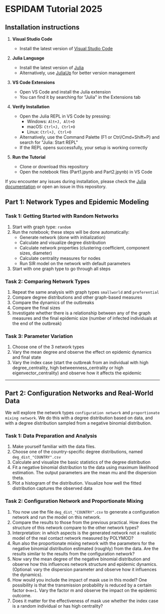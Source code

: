 # ESPIDAM Tutorial 2025

## Installation instructions

1. **Visual Studio Code**
   - Install the latest version of [Visual Studio Code](https://code.visualstudio.com/)

2. **Julia Language**
   - Install the latest version of [Julia](https://julialang.org/downloads/)
   - Alternatively, use [JuliaUp](https://github.com/JuliaLang/juliaup) for better version management

3. **VS Code Extensions**
   - Open VS Code and install the Julia extension
   - You can find it by searching for "Julia" in the Extensions tab

4. **Verify Installation**
   - Open the Julia REPL in VS Code by pressing:
     - Windows: `Alt+J, Alt+O`
     - macOS: `Ctrl+J, Ctrl+O`
     - Linux: `Ctrl+J, Ctrl+O`
   - Alternatively, use the Command Palette (F1 or Ctrl/Cmd+Shift+P) and search for "Julia: Start REPL"
   - If the REPL opens successfully, your setup is working correctly

5. **Run the Tutorial**
   - Clone or download this repository
   - Open the notebook files (Part1.jpynb and Part2.jpynb) in VS Code
   
If you encounter any issues during installation, please check the [Julia documentation](https://docs.julialang.org/) or open an issue in this repository.

## Part 1: Network Types and Epidemic Modeling

### Task 1: Getting Started with Random Networks

1. Start with graph type: `random`
2. Run the notebook; these steps will be done automatically:
   - Generate network (done with initialization)
   - Calculate and visualize degree distribution
   - Calculate network properties (clustering coefficient, component sizes, diameter)
   - Calculate centrality measures for nodes
   - Run SIR model on the network with default parameters
3. Start with one graph type to go through all steps

### Task 2: Comparing Network Types

1. Repeat the same analysis with graph types `smallworld` and `preferential`
2. Compare degree distributions and other graph-based measures
3. Compare the dynamics of the outbreaks
4. Compare the final sizes
5. Investigate whether there is a relationship between any of the graph measures and the final epidemic size (number of infected individuals at the end of the outbreak)

### Task 3: Parameter Variation

1. Choose one of the 3 network types
2. Vary the mean degree and observe the effect on epidemic dynamics and final state
3. Vary the index case (start the outbreak from an individual with high degree_centrality, high betweenness_centrality or high eigenvector_centrality) and observe how it affects the epidemic

---

## Part 2: Configuration Networks and Real-World Data

We will explore the network types `configuration network` and `proportionate mixing network`. We do this with a degree distribution based on data, and with a degree distribution sampled from a negative binomial distribution.

### Task 1: Data Preparation and Analysis

1. Make yourself familiar with the data files.
2. Choose one of the country-specific degree distributions, named `deg_dist_"COUNTRY".csv`
3. Calculate and visualize the basic statistics of the degree distribution
4. Fit a negative binomial distribution to the data using maximum likelihood estimation. The output parameters are the mean mu and the dispersion theta.
5. Plot a histogram of the distribution. Visualize how well the fitted distribution captures the observed data

### Task 2: Configuration Network and Proportionate Mixing

1. You now use the file `deg_dist_"COUNTRY".csv` to generate a configuration network and run the model on this network. 
2. Compare the results to those from the previous practical. How does the structure of this network compare to the other network types? 
3. Interpretation: in which aspects is the generated network not a realistic model of the real contact network measured by POLYMOD?
4. Run also the proportionate mixing network with the parameters for the negative binomial distribution estimated (roughly) from the data. Are the results similar to the results from the configuration network?
5. Now vary the mean degree of the negative binomial distribution and observe how this influences network structure and epidemic dynamics. (Optional: vary the dispersion parameter and observe how it influences the dynamics). 
6. How would you include the impact of mask use in this model? One possibility is that the transmission probability is reduced by a certain factor `0<m<1`. Vary the factor m and observe the impact on the epidemic outcome. 
7. Does it matter for the effectiveness of mask use whether the index case is a random individual or has high centrality?